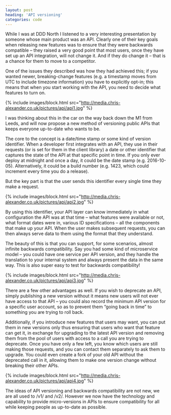 ```yaml
---
layout: post
heading: 'API versioning'
categories: code
---
```


While I was at DDD North I listened to a very interesting presentation by someone whose main product was an API. Clearly one of their key goals when releasing new features was to ensure that they were backwards compatible – they raised a very good point that most users, once they have set up an API integration, will not change it. And if they do change it – that is a chance for them to move to a competitor.

One of the issues they described was how they had achieved this; if you wanted newer, breaking-change features (e.g. a timestamp moves from UTC to include timezone information) you have to explicitly opt-in; this means that when you start working with the API, you need to decide what features to turn on.

{% include images/block.html src="http://media.chris-alexander.co.uk/pictures/api/api1.jpg" %}

I was thinking about this in the car on the way back down the M1 from Leeds, and will now propose a new method of versioning public APIs that keeps everyone up-to-date who wants to be.

The core to the concept is a date/time stamp or some kind of version identifier. When a developer first integrates with an API, they use in their requests (or is set for them in the client library) a date or other identifier that captures the state of the API at that specific point in time. If you only ever deploy at midnight and once a day, it could be the date stamp (e.g. 2016-10-05). Alternatively, it could be a build number (e.g. 1423, which could increment every time you do a release).

But the key part is that the user sends this identifier every single time they make a request.

{% include images/block.html src="http://media.chris-alexander.co.uk/pictures/api/api2.jpg" %}

By using this identifier, your API layer can know immediately in what configuration the API was at that time – what features were available or not, what format dates were in, various ID specifications – all the components that make up your API. When the user makes subsequent requests, you can then always serve data to them using the format that they understand.

The beauty of this is that you can support, for some scenarios, almost infinite backwards compatibility. Say you had some kind of microservice model – you could have one service per API version, and they handle the translation to your internal system and always present the data in the same way. This is also super easy to test for backwards compatibility!

{% include images/block.html src="http://media.chris-alexander.co.uk/pictures/api/api3.jpg" %}

There are a few other advantages as well. If you wish to deprecate an API, simply publishing a new version without it means new users will not ever have access to that API – you could also record the minimum API version for a specific user account, so as to prevent them “going back in time” to something you are trying to roll back.

Additionally, if you introduce new features that users may want, you can put them in new versions only thus ensuring that users who want that feature can get it, in exchange for upgrading to the latest API version and removing them from the pool of users with access to a call you are trying to deprecate. Once you have only a few left, you know which users are still making those requests, and you can contact them separately to ask them to upgrade. You could even create a fork of your old API without the deprecated call in it, allowing them to make one version change without breaking their other APIs.

{% include images/block.html src="http://media.chris-alexander.co.uk/pictures/api/api4.jpg" %}

The ideas of API versioning and backwards compatibility are not new, we are all used to /v1/ and /v2/. However we now have the technology and capability to provide micro-versions in APIs to ensure compatibility for all while keeping people as up-to-date as possible.